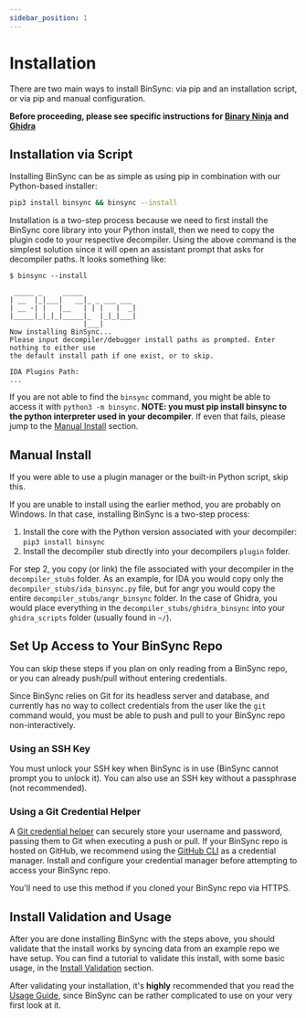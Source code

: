 ```yaml
---
sidebar_position: 1
---
```


# Installation

There are two main ways to install BinSync: via pip and an installation script, or via pip and manual configuration.

**Before proceeding, please see specific instructions for [Binary Ninja](/decompilers/binja) and [Ghidra](/decompilers/ghidra)**

## Installation via Script

Installing BinSync can be as simple as using pip in combination with our Python-based installer:
```bash
pip3 install binsync && binsync --install
```

Installation is a two-step process because we need to first install the BinSync core library into your Python install,
then we need to copy the plugin code to your respective decompiler. Using the above command is the simplest solution
since it will open an assistant prompt that asks for decompiler paths. It looks something like:
```
$ binsync --install

 _____ _     _____
| __  |_|___|   __|_ _ ___ ___
| __ -| |   |__   | | |   |  _|
|_____|_|_|_|_____|_  |_|_|___|
                  |___|
Now installing BinSync...
Please input decompiler/debugger install paths as prompted. Enter nothing to either use
the default install path if one exist, or to skip.

IDA Plugins Path:
...
```

If you are not able to find the `binsync` command, you might be able to access it with `python3 -m binsync`.
**NOTE: you must pip install binsync to the python interpreter used in your decompiler**. If even that fails,
please jump to the [Manual Install](#manual-install) section.


## Manual Install
If you were able to use a plugin manager or the built-in Python script, skip this.

If you are unable to install using the earlier method, you are probably on Windows. In that case, installing
BinSync is a two-step process:
1. Install the core with the Python version associated with your decompiler: `pip3 install binsync`
2. Install the decompiler stub directly into your decompilers `plugin` folder.

For step 2, you copy (or link) the file associated with your decompiler in the `decompiler_stubs` folder. As an example, for IDA you would copy only
the `decompiler_stubs/ida_binsync.py` file, but for angr you would copy the entire `decompiler_stubs/angr_binsync` folder.
In the case of Ghidra, you would place everything in the `decompiler_stubs/ghidra_binsync` into your `ghidra_scripts` folder (usually found in `~/`).

## Set Up Access to Your BinSync Repo
You can skip these steps if you plan on only reading from a BinSync repo, or you can already push/pull without entering credentials.

Since BinSync relies on Git for its headless server and database, and currently has no way to collect credentials from the user like the `git` command would, you must be able to push and pull to your BinSync repo non-interactively.

### Using an SSH Key
You must unlock your SSH key when BinSync is in use (BinSync cannot prompt you to unlock it). You can also use an SSH key without a passphrase (not recommended).

### Using a Git Credential Helper
A [Git credential helper](https://git-scm.com/doc/credential-helpers) can securely store your username and password, passing them to Git when executing a push or pull. If your BinSync repo is hosted on GitHub, we recommend using the [GitHub CLI](https://cli.github.com/) as a credential manager. Install and configure your credential manager before attempting to access your BinSync repo.

You'll need to use this method if you cloned your BinSync repo via HTTPS.

## Install Validation and Usage
After you are done installing BinSync with the steps above, you should validate that the install works by syncing data from an example repo we have setup.
You can find a tutorial to validate this install, with some basic usage, in the [Install Validation](./install-validation) section.

After validating your installation, it's **highly** recommended that you read the [Usage Guide](/ui-guide), since BinSync can be rather complicated to
use on your very first look at it.
